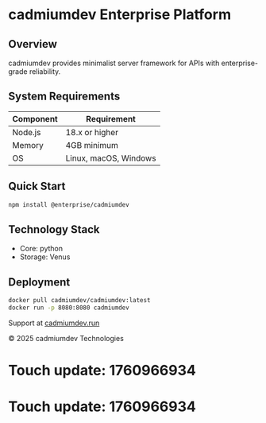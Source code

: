 # cadmiumdev Enterprise Platform

## Overview

cadmiumdev provides minimalist server framework for APIs with enterprise-grade reliability.

## System Requirements

| Component | Requirement |
|-----------|-------------|
| Node.js | 18.x or higher |
| Memory | 4GB minimum |
| OS | Linux, macOS, Windows |

## Quick Start

```bash
npm install @enterprise/cadmiumdev
```

## Technology Stack

- Core: python
- Storage: Venus

## Deployment

```bash
docker pull cadmiumdev/cadmiumdev:latest
docker run -p 8080:8080 cadmiumdev
```

Support at [cadmiumdev.run](https://cadmiumdev.run)

© 2025 cadmiumdev Technologies

# Touch update: 1760966934

# Touch update: 1760966934
